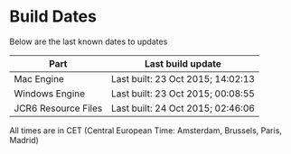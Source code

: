 # Build Dates

Below are the last known dates to updates

Part | Last build update
-----|-----
Mac Engine | Last built: 23 Oct 2015; 14:02:13
Windows Engine | Last built: 23 Oct 2015; 00:08:55
JCR6 Resource Files | Last built: 24 Oct 2015; 02:46:06
All times are in CET (Central European Time: Amsterdam, Brussels, Paris, Madrid)



